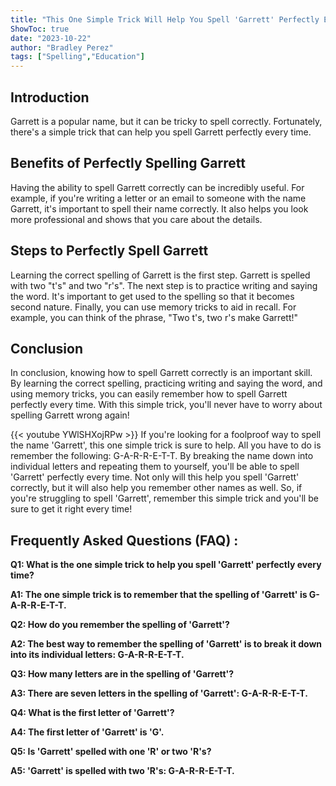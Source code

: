 ```yaml
---
title: "This One Simple Trick Will Help You Spell 'Garrett' Perfectly Every Time!"
ShowToc: true 
date: "2023-10-22"
author: "Bradley Perez" 
tags: ["Spelling","Education"]
---
```

## Introduction 
Garrett is a popular name, but it can be tricky to spell correctly. Fortunately, there's a simple trick that can help you spell Garrett perfectly every time. 

## Benefits of Perfectly Spelling Garrett
Having the ability to spell Garrett correctly can be incredibly useful. For example, if you're writing a letter or an email to someone with the name Garrett, it's important to spell their name correctly. It also helps you look more professional and shows that you care about the details.

## Steps to Perfectly Spell Garrett
Learning the correct spelling of Garrett is the first step. Garrett is spelled with two "t's" and two "r's". The next step is to practice writing and saying the word. It's important to get used to the spelling so that it becomes second nature. Finally, you can use memory tricks to aid in recall. For example, you can think of the phrase, "Two t's, two r's make Garrett!"

## Conclusion 
In conclusion, knowing how to spell Garrett correctly is an important skill. By learning the correct spelling, practicing writing and saying the word, and using memory tricks, you can easily remember how to spell Garrett perfectly every time. With this simple trick, you'll never have to worry about spelling Garrett wrong again!

{{< youtube YWlSHXojRPw >}} 
If you're looking for a foolproof way to spell the name 'Garrett', this one simple trick is sure to help. All you have to do is remember the following: G-A-R-R-E-T-T. By breaking the name down into individual letters and repeating them to yourself, you'll be able to spell 'Garrett' perfectly every time. Not only will this help you spell 'Garrett' correctly, but it will also help you remember other names as well. So, if you're struggling to spell 'Garrett', remember this simple trick and you'll be sure to get it right every time!

## Frequently Asked Questions (FAQ) :
**Q1: What is the one simple trick to help you spell 'Garrett' perfectly every time?**

**A1: The one simple trick is to remember that the spelling of 'Garrett' is G-A-R-R-E-T-T.**

**Q2: How do you remember the spelling of 'Garrett'?**

**A2: The best way to remember the spelling of 'Garrett' is to break it down into its individual letters: G-A-R-R-E-T-T.**

**Q3: How many letters are in the spelling of 'Garrett'?**

**A3: There are seven letters in the spelling of 'Garrett': G-A-R-R-E-T-T.**

**Q4: What is the first letter of 'Garrett'?**

**A4: The first letter of 'Garrett' is 'G'.**

**Q5: Is 'Garrett' spelled with one 'R' or two 'R's?**

**A5: 'Garrett' is spelled with two 'R's: G-A-R-R-E-T-T.**





